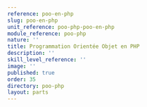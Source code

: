 ```yaml
---
reference: poo-en-php
slug: poo-en-php
unit_reference: poo-php-poo-en-php
module_reference: poo-php
nature: ''
title: Programmation Orientée Objet en PHP
description: ''
skill_level_reference: ''
image: ''
published: true
order: 35
directory: poo-php
layout: parts
---
```

